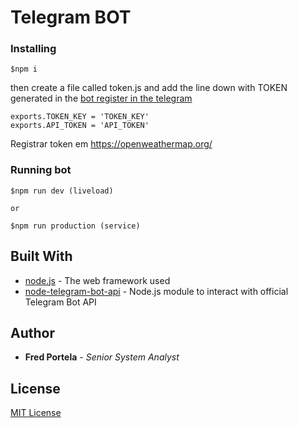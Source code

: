 # Telegram BOT

### Installing

```
$npm i
```

then create a file called token.js and add the line down with TOKEN generated in the [bot register in the telegram](https://telegram.org/faq/br#bots)
```
exports.TOKEN_KEY = 'TOKEN_KEY'
exports.API_TOKEN = 'API_TOKEN'
```
Registrar token em https://openweathermap.org/

### Running bot

```
$npm run dev (liveload)

or

$npm run production (service)
```

## Built With

* [node.js](http://nodejs.org/) - The web framework used
* [node-telegram-bot-api](https://github.com/yagop/node-telegram-bot-api) - Node.js module to interact with official Telegram Bot API


## Author

* **Fred Portela** - *Senior System Analyst*

## License

[MIT License](http://www.opensource.org/licenses/mit-license.php)
